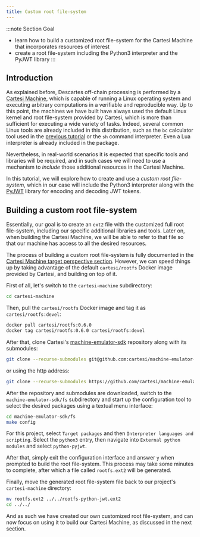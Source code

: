```yaml
---
title: Custom root file-system
---
```


:::note Section Goal
- learn how to build a customized root file-system for the Cartesi Machine that incorporates resources of interest
- create a root file-system including the Python3 interpreter and the PyJWT library
:::

## Introduction

As explained before, Descartes off-chain processing is performed by a [Cartesi Machine](../../../machine/overview), which is capable of running a Linux operating system and executing arbitrary computations in a verifiable and reproducible way. Up to this point, the machines we have built have always used the default Linux kernel and root file-system provided by Cartesi, which is more than sufficient for executing a wide variety of tasks. Indeed, several common Linux tools are already included in this distribution, such as the `bc` calculator tool used in the [previous tutorial](../../calculator/create-project) or the `sh` command interpreter. Even a Lua interpreter is already included in the package.

Nevertheless, in real-world scenarios it is expected that specific tools and libraries will be required, and in such cases we will need to use a mechanism to *include* those additional resources in the Cartesi Machine.

In this tutorial, we will explore how to create and use a *custom root file-system*, which in our case will include the Python3 interpreter along with the [PyJWT](https://pyjwt.readthedocs.io/en/stable/) library for encoding and decoding JWT tokens.


## Building a custom root file-system

Essentially, our goal is to create an `ext2` file with the customized full root file-system, including our specific additional libraries and tools. Later on, when building the Cartesi Machine, we will be able to refer to that file so that our machine has access to all the desired resources.

The process of building a custom root file-system is fully documented in the [Cartesi Machine target perspective section](../../../machine/target/linux#the-root-file-system). However, we can speed things up by taking advantage of the default `cartesi/rootfs` Docker image provided by Cartesi, and building on top of it.

First of all, let's switch to the `cartesi-machine` subdirectory:

```bash
cd cartesi-machine
```

Then, pull the `cartesi/rootfs` Docker image and tag it as `cartesi/rootfs:devel`:

```bash
docker pull cartesi/rootfs:0.6.0
docker tag cartesi/rootfs:0.6.0 cartesi/rootfs:devel
```

After that, clone Cartesi's [machine-emulator-sdk](https://github.com/cartesi/machine-emulator-sdk) repository along with its submodules:

```bash
git clone --recurse-submodules git@github.com:cartesi/machine-emulator-sdk.git
```
or using the http address:
```bash
git clone --recurse-submodules https://github.com/cartesi/machine-emulator-sdk.git
```

After the repository and submodules are downloaded, switch to the `machine-emulator-sdk/fs` subdirectory and start up the configuration tool to select the desired packages using a textual menu interface:

```bash
cd machine-emulator-sdk/fs
make config
```

For this project, select `Target packages` and then `Interpreter languages and scripting`. Select the `python3` entry, then navigate into `External python modules` and select `python-pyjwt`.

After that, simply exit the configuration interface and answer `y` when prompted to build the root file-system. This process may take some minutes to complete, after which a file called `rootfs.ext2` will be generated.

Finally, move the generated root file-system file back to our project's `cartesi-machine` directory:

```bash
mv rootfs.ext2 ../../rootfs-python-jwt.ext2
cd ../../
```

And as such we have created our own customized root file-system, and can now focus on using it to build our Cartesi Machine, as discussed in the next section.
